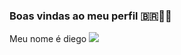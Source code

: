### Boas vindas ao meu perfil 🇧🇷🔫🍞

Meu nome é diego 
![](https://media1.tenor.com/m/A2hNnINwF7sAAAAC/spooky.gif)
